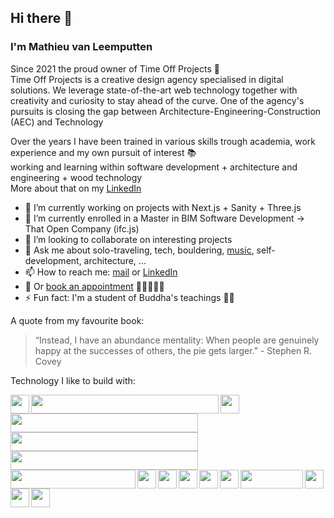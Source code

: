 ## Hi there 👋
### I'm Mathieu van Leemputten

Since 2021 the proud owner of Time Off Projects 🚀 <br>
Time Off Projects is a creative design agency specialised in digital solutions. We leverage state-of-the-art web technology together with creativity and curiosity to stay ahead of the curve.
One of the agency's pursuits is closing the gap between Architecture-Engineering-Construction (AEC) and Technology <br>

Over the years I have been trained in various skills trough academia, work experience and my own pursuit of interest 📚 <br>
working and learning within software development + architecture and engineering + wood technology <br>
More about that on my <a href="https://linkedin.com/in/mathieu-van-leemputten-0b83a0190">LinkedIn</a> <br>


- 🔭 I’m currently working on projects with Next.js + Sanity + Three.js
- 🌱 I’m currently enrolled in a Master in BIM Software Development -> That Open Company (ifc.js)
- 🤝 I’m looking to collaborate on interesting projects
- 💬 Ask me about solo-traveling, tech, bouldering, <a href="https://open.spotify.com/user/116791721?si=328b7e0fe4dc4b20">music</a>, self-development, architecture, ... 
- 📫 How to reach me: <a href="info@timeoffprojects.be">mail</a>  or <a href="https://linkedin.com/in/mathieu-van-leemputten-0b83a0190">LinkedIn</a>
- 📆 Or <a href="https://cal.com/timeoffprojects?redirect=false">book an appointment</a> 👩‍💼🧑‍💼🏢
- ⚡ Fun fact: I'm a student of Buddha's teachings 🧘‍♂️

A quote from my favourite book:
> “Instead, I have an abundance mentality: When people are genuinely happy at the successes of others, the pie gets larger.” - Stephen R. Covey

Technology I like to build with:

<a href="https://react.dev"><img src="https://upload.wikimedia.org/wikipedia/commons/a/a7/React-icon.svg" align="left" height="30px" width="30px"></img></a>
<a href="https://nextjs.org/"><img src="https://upload.wikimedia.org/wikipedia/commons/8/8e/Nextjs-logo.svg" align="left" height="30px" width="300px"></img></a>
<a href="https://sanity.io/"><img src="https://upload.wikimedia.org/wikipedia/commons/7/7e/Sanity-logo-svg.svg" align="left" height="30px" width="30px"></img></a>
<a href="https://www.mongodb.com/"><img src="https://upload.wikimedia.org/wikipedia/commons/9/93/MongoDB_Logo.svg" align="left" height="30px" width="300px"></img></a>
<a href="https://https://firebase.google.com/"><img src="https://upload.wikimedia.org/wikipedia/commons/3/37/Firebase_Logo.svg" align="left" height="30px" width="300px"></img></a>
<a href="https://blender.org/"><img src="https://upload.wikimedia.org/wikipedia/commons/3/3c/Logo_Blender.svg" align="left" height="30px" width="300px"></img></a>
<a href="https://www.autodesk.com/"><img src="https://upload.wikimedia.org/wikipedia/commons/b/b5/Autodesk_Logo.svg" padding="30px" align="left" height="30px" width="200px"></img></a>
<a href="https://nodejs.org/"><img src="https://upload.wikimedia.org/wikipedia/commons/d/d9/Node.js_logo.svg" padding="30px" align="left" height="30px" width="30px"></img></a>
<a href="https://threejs.org/"><img src="https://upload.wikimedia.org/wikipedia/commons/3/3f/Three.js_Icon.svg" padding="30px" align="left" height="30px" width="30px"></img></a>
<a href="https://figma.com/"><img src="https://upload.wikimedia.org/wikipedia/commons/3/33/Figma-logo.svg" padding="30px" align="left" height="30px" width="30px"></img></a>
<a href="https://adobe.com/"><img src="https://upload.wikimedia.org/wikipedia/commons/4/4c/Adobe_Creative_Cloud_rainbow_icon.svg" padding="30px" align="left" height="30px" width="30px"></img></a>
<a href="https://dotnet.microsoft.com/en-us/"><img src="https://upload.wikimedia.org/wikipedia/commons/7/7d/Microsoft_.NET_logo.svg" align="left" height="30px" width="30px"></img></a>
<a href="https://unity.com/"><img src="https://upload.wikimedia.org/wikipedia/commons/1/19/Unity_Technologies_logo.svg" align="left" height="30px" width="100px"></img></a>
<a href="https://www.unrealengine.com/"><img src="https://upload.wikimedia.org/wikipedia/commons/d/da/Unreal_Engine_Logo.svg" align="left" height="30px" width="30px"></img></a>
<a href="https://tailwindcss.com"><img src="https://upload.wikimedia.org/wikipedia/commons/d/d5/Tailwind_CSS_Logo.svg" align="left" height="30px" width="30px"></img></a>
<a href="https://www.typescriptlang.org"><img src="https://upload.wikimedia.org/wikipedia/commons/4/4c/Typescript_logo_2020.svg" align="left" height="30px" width="30px"></img></a>

